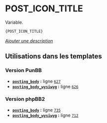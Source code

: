 # POST_ICON_TITLE


Variable.

```html
{POST_ICON_TITLE}
```

[*Ajouter une description*](https://fa-tvars.appspot.com/var/POST_ICON_TITLE)

## Utilisations dans les templates

### Version PunBB
* __[`posting_body`](../tpl/var/punbb/posting_body.md#readme) :__ ligne [`627`](../tpl/src/punbb/posting_body.tpl#L627)
* __[`posting_body_wysiwyg`](../tpl/var/punbb/posting_body_wysiwyg.md#readme) :__ ligne [`626`](../tpl/src/punbb/posting_body_wysiwyg.tpl#L626)

### Version phpBB2
* __[`posting_body`](../tpl/var/subsilver/posting_body.md#readme) :__ ligne [`735`](../tpl/src/subsilver/posting_body.tpl#L735)
* __[`posting_body_wysiwyg`](../tpl/var/subsilver/posting_body_wysiwyg.md#readme) :__ ligne [`712`](../tpl/src/subsilver/posting_body_wysiwyg.tpl#L712)